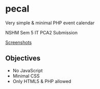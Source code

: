 # pecal

Very simple & minimal PHP event calendar

NSHM Sem 5 IT PCA2 Submission

[Screenshots](https://github.com/rnayabed/pecal/blob/master/screenshots/README.md)

## Objectives

- No JavaScript
- Minimal CSS
- Only HTML5 & PHP allowed


